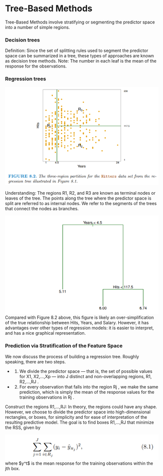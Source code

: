 # Tree-Based Methods
Tree-Based Methods involve stratifying or segmenting the predictor space into a number of simple regions. 

### Decision trees
Definition: Since the set of splitting rules used to segment the predictor space can be summarized in a tree, these types of approaches are known as decision tree methods.
Note: The number in each leaf is the mean of the response for the observations.

### Regression trees
<img src="TreeImages\regtree.PNG">

Understanding: The regions R1, R2, and R3 are known as terminal nodes or leaves of the tree. The points along the tree where the predictor space
is split are referred to as internal nodes. We refer to the segments of the trees that connect the nodes as branches.

<img src="TreeImages\regtree0.PNG">
Compared with Figure 8.2 above,  this figure is likely an over-simplification of the true relationship between Hits, Years, and Salary. However, it has advantages over other types of regression models: it is easier to interpret, and has a nice graphical representation.

### Prediction via Stratification of the Feature Space
We now discuss the process of building a regression tree. Roughly speaking, there are two steps.
+ 1. We divide the predictor space — that is, the set of possible values for X1, X2,...,Xp — into J distinct and non-overlapping regions, R1, R2,...,RJ .
+ 2. For every observation that falls into the region Rj , we make the same
prediction, which is simply the mean of the response values for the
training observations in Rj .

Construct the regions R1,...,RJ:  In theory, the regions could have any shape. However, we choose to divide the predictor space into high-dimensional rectangles, or boxes, for simplicity and for ease of interpretation of the resulting predictive model. The goal is to find boxes R1,...,RJ that minimize the RSS, given by

<img src="TreeImages\f1.PNG">
where $y^t$ is the mean response for the training observations within the jth box.
